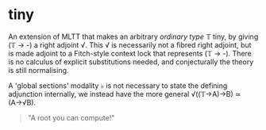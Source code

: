 # tiny

An extension of MLTT that makes an arbitrary *ordinary type* 𝕋 tiny,
by giving (𝕋&nbsp;→&nbsp;-) a right adjoint √. This √ is necessarily
not a fibred right adjoint, but is made adjoint to a Fitch-style
context lock that represents (𝕋&nbsp;→&nbsp;-). There is no calculus
of explicit substitutions needed, and conjecturally the theory is
still normalising.

A 'global sections' modality ♭ is not necessary to state the defining
adjunction internally, we instead have the more general √((𝕋→A)→B) ≃ (A→√B).

> "A root you can compute!"
